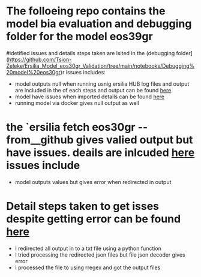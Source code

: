 # The folloeing repo contains the model bia evaluation and debugging folder for the model eos39gr
#idetified issues and details steps taken are lsited in the (debugging folder](https://github.com/Tsion-Zeleke/Ersilia_Model_eos30gr_Validation/tree/main/notebooks/Debugging%20model%20eos30gr)r issues includes:
 - model outputs null when running usnig ersilia HUB log files and output are included in the  of each steps and output can be found [here]()
 - model have issues when imported details can be found [here](https://github.com/Tsion-Zeleke/Ersilia_Model_eos30gr_Validation/blob/main/notebooks/Debugging%20model%20eos30gr/python-api_eos30gr.ipynb)
 - running model via docker gives null output as well

# the `ersilia fetch eos30gr --from__github gives valied output but have issues. deails are inlcuded [here]() issues include
 - model outputs values but gives error when redirected in output
# Detail steps taken to get isses despite getting error can be found [here](https://github.com/Tsion-Zeleke/Ersilia_Model_eos30gr_Validation/blob/main/notebooks/eos30gr_model_bias.ipynb)
 - I redirected all output in to a txt file using a python function
 - I tried processing the redirected json files but file json decoder gives error
 - I processed the file to using rregex and got the output files
